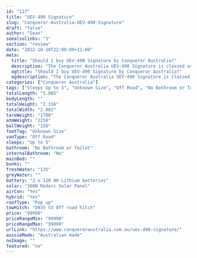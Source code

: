 ```yaml
---
id: "127"
title: "UEV-490 Signature"
slug: "Conqueror-Australia-UEV-490-Signature"
draft: "false"
author: "Sean"
seealsolinks: "1"
section: "review"
date: "2022-10-10T22:00:09+11:00"
meta:
  title: "Should I buy UEV-490 Signature by Conqueror Australia?"
  description: "The Conqueror Australia UEV-490 Signature is classed as Off Road, and sleeps Up to 5 people. It is Australian made and comes in at Unknown Size. It generally has No Bathroom or Toilet."
  ogtitle: "Should I buy UEV-490 Signature by Conqueror Australia?"
  ogdescription: "The Conqueror Australia UEV-490 Signature is classed as Off Road, and sleeps Up to 5 people. It is Australian made and comes in at Unknown Size. It generally has No Bathroom or Toilet."
categories: ["Conqueror Australia"]
tags: ["Sleeps Up to 5", "Unknown Size", "Off Road", "No Bathroom or Toilet", "Pop up", "80 - 100k"]
totalLength: "5.005"
bodyLength: ""
totalHeight: "2.316"
totalWidth: "2.082"
tareWeight: "1700"
atmWeight: "2250"
ballWeight: "150"
footTag: "Unknown Size"
vanType: "Off Road"
sleeps: "Up to 5"
bathroom: "No Bathroom or Toilet"
internalBathroom: "No"
mainBed: ""
bunks: ""
freshWater: "135"
greyWater: ""
battery: "2 x 120 AH Lithium batteries"
solar: "360W Redarc Solar Panel"
airCon: "Yes"
hybrid: "Yes"
roofType: "Pop up"
towHitch: "D035 V3 Off road hitch"
price: "99990"
priceRangeMin: "99990"
priceRangeMax: "99990"
urlLink: "https://www.conqueroraustralia.com.au/uev-490-signature/"
aussieMade: "Australian made"
noImage: ""
featured: "no"
---
```

